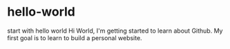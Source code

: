 # hello-world
start with hello world
Hi World,
I'm getting started to learn about Github.
My first goal is to learn to build a personal website.
